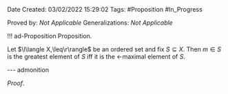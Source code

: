 <br />
<br />

Date Created: 03/02/2022 15:29:02
Tags: #Proposition #In_Progress

Proved by: _Not Applicable_
Generalizations: _Not Applicable_

!!! ad-Proposition Proposition.

Let $\l\langle X,\leq\r\rangle$ be an ordered set and fix $S\subseteq X$. Then $m\in S$ is the greatest element of $S$ iff it is the $<$-maximal element of $S$.

--- admonition

_Proof_. 
